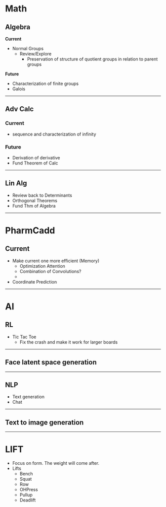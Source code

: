 # Math

## Algebra

**Current**

* Normal Groups
	* Review/Explore
		* Preservation of structure of quotient groups in relation to parent groups

**Future**
* Characterization of finite groups
* Galois

--------------------------------------


## Adv Calc

### Current
* sequence and characterization of infinity

### Future
* Derivation of derivative
* Fund Theorem of Calc

--------------------------------------


## Lin Alg

* Review back to Determinants
* Orthogonal Theorems
* Fund Thm of Algebra
 

--------------------------------------

# PharmCadd

## Current
* Make current one more efficient (Memory)
	* Optimization Attention
	* Combination of Convolutions?
	*
* Coordinate Prediction

--------------------------------------

# AI

## RL
* Tic Tac Toe
	* Fix the crash and make it work for larger boards

--------------------------------------

## Face latent space generation


--------------------------------------

## NLP
* Text generation
* Chat

--------------------------------------

## Text to image generation


--------------------------------------

# LIFT
* Focus on form. The weight will come after.
* Lifts
	* Bench
	* Squat
	* Row
	* OHPress
	* Pullup
	* Deadlift
